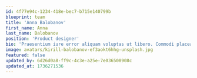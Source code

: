 ```yaml
---
id: 4f77e94c-1234-418e-bec7-b715e140799b
blueprint: team
title: 'Anna Balobanov'
first_name: Anna
last_name: Balobanov
position: 'Product designer'
bio: 'Praesentium iure error aliquam voluptas ut libero. Commodi placeat sit iure nulla officiis. Ut ex sit repellat tempora. Qui est accusamus exercitationem natus ut voluptas. Officiis velit eos ducimus.'
image: avatars/kirill-balobanov-ef3aokt6hhg-unsplash.jpg
featured: false
updated_by: 6d26d0a8-ff9c-4c3e-a25e-7e036508908c
updated_at: 1736271536
---
```

